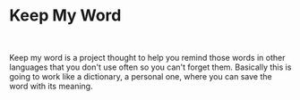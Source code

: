 <h1> Keep My Word </h1>
<br>
<p>Keep my word is a project thought to help you remind those words in other languages that you don't use often so you can't forget them.
Basically this is going to work like a dictionary, a personal one, where you can save the word with its meaning.</p>
